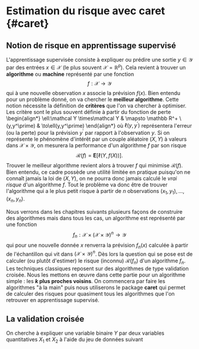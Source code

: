 # Estimation du risque avec caret {#caret}

## Notion de risque en apprentissage supervisé

L'apprentissage supervisée consiste à expliquer ou prédire une sortie $y\in\mathcal Y$ par des entrées $x\in\mathcal X$ (le plus souvent $\mathcal X=\mathbb R^p$). Cela revient à trouver un **algorithme** ou **machine** représenté par une fonction
$$f:\mathcal X\to\mathcal Y$$
qui à une nouvelle observation $x$ associe la prévision $f(x)$. Bien entendu pour un problème donné, on va chercher le **meilleur algorithme**. Cette notion nécessite la définition de **critères** que l'on va chercher à optimiser. Les critère sont le plus souvent définie à partir du fonction de perte 
\begin{align*}
\ell:\mathcal Y \times\mathcal Y & \mapsto \mathbb R^+ \\
(y,y^\prime) & \to\ell(y,y^\prime)
\end{align*}
où $\ell(y,y^\prime)$ représentera l'erreur (ou la perte) pour la prévision $y^\prime$ par rapport à l'observation $y$. Si on représente le phénomène d'intérêt par un couple aléatoire $(X,Y)$ à valeurs dans $\mathcal X\times\mathcal Y$, on mesurera la performance d'un algorithme $f$ par son risque
$$\mathcal R(f)=\mathbf E[\ell(Y,f(X))].$$
Trouver le meilleur algorithme revient alors à trouver $f$ qui minimise $\mathcal R(f)$. Bien entendu, ce cadre possède une utilité limitée en pratique puisqu'on ne connaît jamais la loi de $(X,Y)$, on ne pourra donc jamais calculé le *vrai risque* d'un algorithme $f$. Tout le problème va donc être de trouver l'algorithme qui a le plus petit risque à partir de $n$ observations $(x_1,y_1),\dots,(x_n,y_n)$. 

Nous verrons dans les chapitres suivants plusieurs façons de construire des algorithmes mais dans tous les cas, un algorithme est représenté par une fonction 
$$f_n:\mathcal X\times(\mathcal X\times\mathcal Y)^n\to\mathcal Y$$
qui pour une nouvelle donnée $x$ renverra la prévision $f_n(x)$ calculée à partir de l'échantillon qui vit dans $(\mathcal X\times\mathcal Y)^n$. Dès lors la question qui se pose est de calculer (ou plutôt d'estimer) le risque (inconnu) $\mathcal R(f_n)$ d'un algorithme $f_n$. Les techniques classiques reposent sur des algorithmes de type validation croisée. Nous les mettons en œuvre dans cette partie pour un algorithme simple : les **$k$ plus proches voisins**. On commencera par faire les algorithmes "à la main" puis nous utiliserons le package **caret** qui permet de calculer des risques pour quasiment tous les algorithmes que l'on retrouver en apprentissage supervisé. 


## La validation croisée

On cherche à expliquer une variable binaire $Y$ par deux variables quantitatives $X_1$ et $X_2$ à l'aide du jeu de données suivant

























































